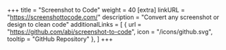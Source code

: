 +++
title = "Screenshot to Code"
weight = 40
[extra]
linkURL = "https://screenshottocode.com/"
description = "Convert any screenshot or design to clean code"
additionalLinks = [
  { url = "https://github.com/abi/screenshot-to-code", icon = "/icons/github.svg", tooltip = "GitHub Repository" },
]
+++